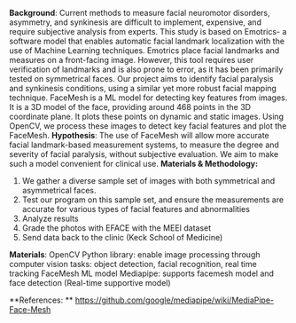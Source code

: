 **Background**:
	Current methods to measure facial neuromotor disorders, asymmetry, and synkinesis are difficult to implement, expensive, and require subjective analysis from experts. This study is based on Emotrics- a software model that enables automatic facial landmark localization with the use of Machine Learning techniques. Emotrics place facial landmarks and measures on a front-facing image. However, this tool requires user verification of landmarks and is also prone to error, as it has been primarily tested on symmetrical faces. 
  Our project aims to identify facial paralysis and synkinesis conditions, using a similar yet more robust facial mapping technique. FaceMesh is a ML model for detecting key features from images. It is a 3D model of the face, providing around 468 points in the 3D coordinate plane. It plots these points on dynamic and static images. Using OpenCV, we process these images to detect key facial features and plot the FaceMesh. 
**Hypothesis**:
  The use of FaceMesh will allow more accurate facial landmark-based measurement systems, to measure the degree and severity of facial paralysis, without subjective evaluation. 
  We aim to make such a model convenient for clinical use.
**Materials & Methodology:**
  1. We gather a diverse sample set of images with both symmetrical and asymmetrical faces.
  2. Test our program on this sample set, and ensure the measurements are accurate for various types of facial features and abnormalities
  3. Analyze results
  4. Grade the photos with EFACE with the MEEI dataset
  5. Send data back to the clinic (Keck School of Medicine)

**Materials**:
  OpenCV Python library: enable image processing through computer vision tasks: object detection, facial recognition, real time tracking
  FaceMesh ML model 
  Mediapipe: supports facemesh model and face detection (Real-time supportive model)

**References:
**  https://github.com/google/mediapipe/wiki/MediaPipe-Face-Mesh
